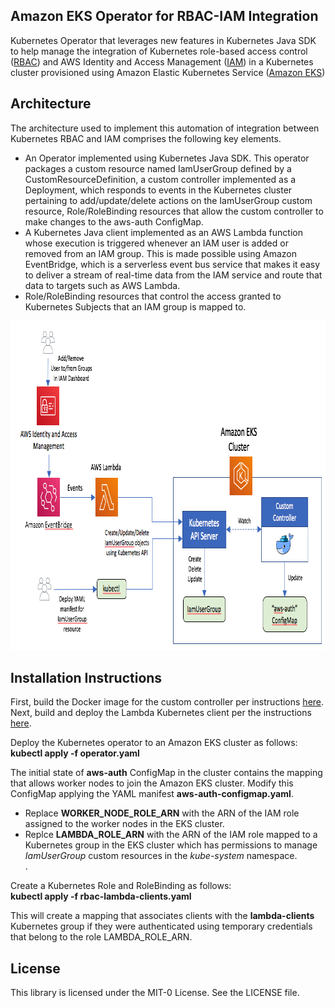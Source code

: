 ## Amazon EKS Operator for RBAC-IAM Integration

Kubernetes Operator that leverages new features in Kubernetes Java SDK to help manage the integration of Kubernetes role-based access control (<a href="https://kubernetes.io/docs/reference/access-authn-authz/rbac">RBAC</a>) and AWS Identity and Access Management (<a href="https://docs.aws.amazon.com/IAM/latest/UserGuide/introduction.html">IAM</a>) in a Kubernetes cluster provisioned using Amazon Elastic Kubernetes Service (<a href="https://docs.aws.amazon.com/eks/latest/userguide/what-is-eks.html">Amazon EKS</a>)

## Architecture
The architecture used to implement this automation of integration between Kubernetes RBAC and IAM comprises the following key elements.

<ul>
<li>An Operator implemented using Kubernetes Java SDK. This operator packages a custom resource named IamUserGroup defined by a CustomResourceDefinition, a custom controller implemented as a Deployment, which responds to events in the Kubernetes cluster pertaining to add/update/delete actions on the IamUserGroup custom resource, Role/RoleBinding resources that allow the custom controller to make changes to the aws-auth ConfigMap.</li>
<li>
A Kubernetes Java client implemented as an AWS Lambda function whose execution is triggered whenever an IAM user is added or removed from an IAM group. This is made possible using Amazon EventBridge, which is a serverless event bus service that makes it easy to deliver a stream of real-time data from the IAM service and route that data to targets such as AWS Lambda.</li>
<li>Role/RoleBinding resources that control the access granted to Kubernetes Subjects that an IAM group is mapped to.
</li>
</ul>

<img class="wp-image-1960 size-full" src="K8sOperator.png" alt="Kubernetes RBAC and IAM integration with a custom controller" width="854" height="527" />

## Installation Instructions

First, build the Docker image for the custom controller per instructions <a href="https://github.com/aws-samples/k8s-rbac-iam-java-operator/blob/master/java-operator">here</a>.
Next, build and deploy the Lambda Kubernetes client per the instructions <a href="https://github.com/aws-samples/k8s-rbac-iam-java-operator/tree/master/lambda-client">here</a>.

Deploy the Kubernetes operator to an Amazon EKS cluster as follows:<br/>
<b>kubectl apply -f operator.yaml</b>

The initial state of <b>aws-auth</b> ConfigMap in the cluster contains the mapping that allows worker nodes to join the Amazon EKS cluster. Modify this ConfigMap applying the YAML manifest <b>aws-auth-configmap.yaml</b>. 
<ul>
<li>Replace <b>WORKER_NODE_ROLE_ARN</b> with the ARN of the IAM role assigned to the worker nodes in the EKS cluster.</li>
<li> Replce <b>LAMBDA_ROLE_ARN</b> with the ARN of the IAM role mapped to a Kubernetes group in the EKS cluster which has permissions to manage <i>IamUserGroup</i> custom resources in the <i>kube-system</i> namespace.</li>.
</ul>

Create a Kubernetes Role and RoleBinding as follows:</br>
<b>kubectl apply -f rbac-lambda-clients.yaml</b>

This will create a mapping that associates clients with the <b>lambda-clients</b> Kubernetes group if they were authenticated using temporary credentials that belong to the role LAMBDA_ROLE_ARN.

## License

This library is licensed under the MIT-0 License. See the LICENSE file.


